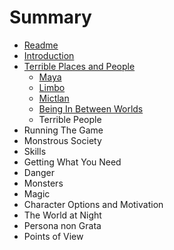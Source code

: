# Summary

* [Readme](README.md)
* [Introduction](introduction.md)
* [Terrible Places and People](terrible_places_and_people.md)
   * [Maya](terrible_places_and_people/maya.md)
   * [Limbo](terrible_places_and_people/limbo.md)
   * [Mictlan](terrible_places_and_people/mictlan.md)
   * [Being In Between Worlds](terrible_places_and_people/being_in_between_worlds.md)
   * Terrible People
* Running The Game
* Monstrous Society
* Skills
* Getting What You Need
* Danger
* Monsters
* Magic
* Character Options and Motivation
* The World at Night
* Persona non Grata
* Points of View

